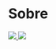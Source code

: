 # Sobre


<a href="https://twitter.com/AlaSeuTio">
  <img src="https://img.icons8.com/color/48/000000/twitter-circled--v1.png"/>
</a>  
<a href=https://www.instagram.com/achoquesougustavo/>
  <img src="https://img.icons8.com/fluency/48/000000/instagram-new.png"/>
</a>  
</br></br>
<a src="https://img.icons8.com/color/48/000000/html-5--v2.png"/>
<a src="https://img.icons8.com/color/50/000000/css3.png"/>
<a src="https://img.icons8.com/color/50/000000/c-sharp-logo.png"/>
<a src="https://img.icons8.com/fluency/48/000000/android-studio--v2.png"/>
